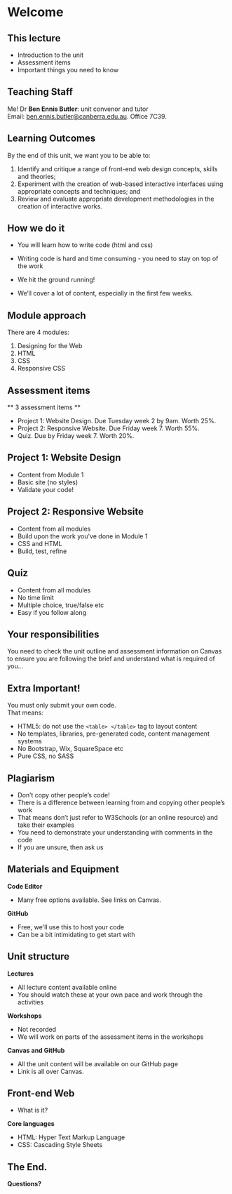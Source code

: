 
# Welcome

## This lecture

- Introduction to the unit
- Assessment items
- Important things you need to know


## Teaching Staff

Me! Dr **Ben Ennis Butler**: unit convenor and tutor  
Email: [ben.ennis.butler@canberra.edu.au](mailto:ben.ennis.butler@canberra.edu.au). Office 7C39.

## Learning Outcomes

By the end of this unit, we want you to be able to: 

1. Identify and critique a range of front-end web design concepts, skills and theories;
2. Experiment with the creation of web-based interactive interfaces using appropriate concepts and techniques; and
3. Review and evaluate appropriate development methodologies in the creation of interactive works.


## How we do it

- You will learn how to write code (html and css)  
- Writing code is hard and time consuming - you need to stay on top of the work

- We hit the ground running!   
- We’ll cover a lot of content, especially in the first few weeks.


## Module approach

There are 4 modules:

1. Designing for the Web 
2. HTML 
3. CSS
4. Responsive CSS



## Assessment items

** 3 assessment items ** 

-   Project 1: Website Design. Due Tuesday week 2 by 9am. Worth 25%.
-   Project 2: Responsive Website. Due Friday week 7. Worth 55%.
-   Quiz. Due by Friday week 7. Worth 20%.


## Project 1: Website Design

- Content from Module 1 
- Basic site (no styles) 
- Validate your code!






## Project 2: Responsive Website

- Content from all modules
- Build upon the work you've done in Module 1
- CSS and HTML
- Build, test, refine





## Quiz

- Content from all modules
- No time limit
- Multiple choice, true/false etc
- Easy if you follow along





## Your responsibilities

You need to check the unit outline and assessment information on Canvas to ensure you are following the brief and understand what is required of you…  





## Extra Important!

You must only submit your own code.  
That means:
- HTML5: do not use the `<table> </table>` tag to layout content
- No templates, libraries, pre-generated code, content management systems
- No Bootstrap, Wix, SquareSpace etc
- Pure CSS, no SASS





## Plagiarism

- Don’t copy other people’s code! 
- There is a difference between learning from and copying other people’s work
- That means don’t just refer to W3Schools (or an online resource) and take their examples
- You need to demonstrate your understanding with comments in the code
- If you are unsure, then ask us







## Materials and Equipment

**Code Editor**

- Many free options available. See links on Canvas.

**GitHub**  

- Free, we'll use this to host your code 
- Can be a bit intimidating to get start with



## Unit structure

**Lectures**  

- All lecture content available online
- You should watch these at your own pace and work through the activities

**Workshops**  

- Not recorded
- We will work on parts of the assessment items in the workshops

**Canvas and GitHub**

-   All the unit content will be available on our GitHub page 
-   Link is all over Canvas. 


## Front-end Web 

- What is it?

**Core languages**  

- HTML: Hyper Text Markup Language
- CSS: Cascading Style Sheets


## The End.

**Questions?**




